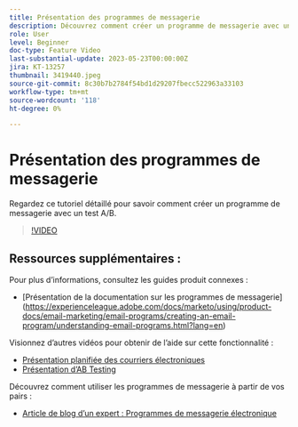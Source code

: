 ```yaml
---
title: Présentation des programmes de messagerie
description: Découvrez comment créer un programme de messagerie avec un test A/B.
role: User
level: Beginner
doc-type: Feature Video
last-substantial-update: 2023-05-23T00:00:00Z
jira: KT-13257
thumbnail: 3419440.jpeg
source-git-commit: 8c30b7b2784f54bd1d29207fbecc522963a33103
workflow-type: tm+mt
source-wordcount: '118'
ht-degree: 0%

---
```



# Présentation des programmes de messagerie

Regardez ce tutoriel détaillé pour savoir comment créer un programme de messagerie avec un test A/B.

>[!VIDEO](https://video.tv.adobe.com/v/3419440/?learn=on)


## Ressources supplémentaires :

Pour plus d’informations, consultez les guides produit connexes :
* [Présentation de la documentation sur les programmes de messagerie] (https://experienceleague.adobe.com/docs/marketo/using/product-docs/email-marketing/email-programs/creating-an-email-program/understanding-email-programs.html?lang=en)

Visionnez d’autres vidéos pour obtenir de l’aide sur cette fonctionnalité :
* [Présentation planifiée des courriers électroniques](https://experienceleague.adobe.com/docs/marketo-learn/tutorials/email-marketing/scheduled-email-watch.html?lang=en)
* [Présentation d’AB Testing](https://experienceleague.adobe.com/docs/marketo-learn/tutorials/email-marketing/ab-testing-watch.html?lang=en)

Découvrez comment utiliser les programmes de messagerie à partir de vos pairs :
* [Article de blog d’un expert : Programmes de messagerie électronique](https://nation.marketo.com/t5/product-blogs/marketo-success-series-email-programs/ba-p/304968)

